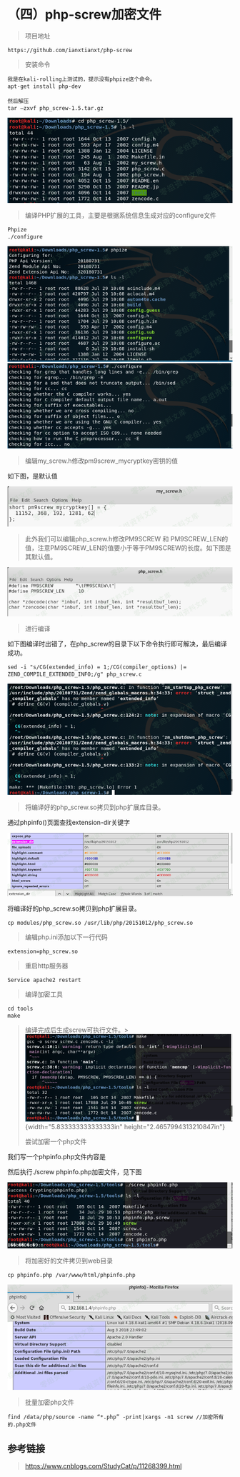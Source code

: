 （四）php-screw加密文件
=======================

> 项目地址

    https://github.com/ianxtianxt/php-screw

> 安装命令

    我是在kali-rolling上测试的，提示没有phpize这个命令。
    apt-get install php-dev

    然后解压
    tar –zxvf php_screw-1.5.tar.gz

![1.png](./.resource/(四)php-screw加密文件/media/rId21.png)

> 编译PHP扩展的工具，主要是根据系统信息生成对应的configure文件

    Phpize
    ./configure

![2.png](./.resource/(四)php-screw加密文件/media/rId22.png)![3.png](./.resource/(四)php-screw加密文件/media/rId23.png)

> 编辑my\_screw.h修改pm9screw\_mycryptkey密钥的值

如下图，是默认值

![4.png](./.resource/(四)php-screw加密文件/media/rId24.png)

> 此外我们可以编辑php\_screw.h修改PM9SCREW 和
> PM9SCREW\_LEN的值，注意PM9SCREW\_LEN的值要小于等于PM9SCREW的长度。如下图是其默认值。

![5.png](./.resource/(四)php-screw加密文件/media/rId25.png)

> 进行编译

如下图编译时出错了，在php\_screw的目录下以下命令执行即可解决，最后编译成功。

    sed -i "s/CG(extended_info) = 1;/CG(compiler_options) |= ZEND_COMPILE_EXTENDED_INFO;/g" php_screw.c

![6.png](./.resource/(四)php-screw加密文件/media/rId26.png)

> 将编译好的php\_screw.so拷贝到php扩展库目录。

通过phpinfo()页面查找extension-dir关键字

![7.png](./.resource/(四)php-screw加密文件/media/rId27.png)

将编译好的php\_screw.so拷贝到php扩展目录。

    cp modules/php_screw.so /usr/lib/php/20151012/php_screw.so

> 编辑php.ini添加以下一行代码

    extension=php_screw.so

> 重启http服务器

    Service apache2 restart

> 编译加密工具

    cd tools
    make

> 编译完成后生成screw可执行文件。> ![8.png](./.resource/(四)php-screw加密文件/media/rId28.png){width="5.833333333333333in"
> height="2.4657994313210847in"}
>
> 尝试加密一个php文件

我们写一个phpinfo.php文件内容是

然后执行./screw phpinfo.php加密文件，见下图

![9.png](./.resource/(四)php-screw加密文件/media/rId29.png)

> 将加密好的文件拷贝到web目录

    cp phpinfo.php /var/www/html/phpinfo.php

![10.png](./.resource/(四)php-screw加密文件/media/rId30.png)

> 批量加密php文件

    find /data/php/source -name “*.php” -print|xargs -n1 screw //加密所有的.php文件

参考链接
--------

> https://www.cnblogs.com/StudyCat/p/11268399.html
